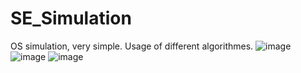 # SE_Simulation
OS simulation, very simple. Usage of different algorithmes.
![image](https://cloud.githubusercontent.com/assets/17766221/25706474/7788ee2e-30d8-11e7-8db3-ce017b7d57a8.png)
![image](https://cloud.githubusercontent.com/assets/17766221/25706490/8347fa02-30d8-11e7-81f8-5605fd56dadd.png)
![image](https://cloud.githubusercontent.com/assets/17766221/25706520/9554854e-30d8-11e7-9381-3be2bb3df51c.png)
